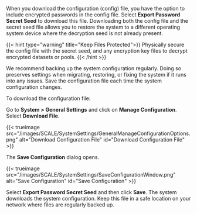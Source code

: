 &NewLine;

When you download the configuration (config) file, you have the option to include encrypted passwords in the config file. Select **Export Password Secret Seed** to download this file.
Downloading both the config file and the secret seed file allows you to restore the system to a different operating system device where the decryption seed is not already present.

{{< hint type="warning" title="Keep Files Protected">}}
Physically secure the config file with the secret seed, and any encryption key files to decrypt encrypted datasets or pools.
{{< /hint >}}

We recommend backing up the system configuration regularly.
Doing so preserves settings when migrating, restoring, or fixing the system if it runs into any issues.
Save the configuration file each time the system configuration changes.

To download the configuration file:

Go to **System > General Settings** and click on **Manage Configuration**.
Select **Download File**.

{{< trueimage src="/images/SCALE/SystemSettings/GeneralManageConfigurationOptions.png" alt="Download Configuration File" id="Download Configuration File" >}}

The **Save Configuration** dialog opens.

{{< trueimage src="/images/SCALE/SystemSettings/SaveConfigurationWindow.png" alt="Save Configuration" id="Save Configuration" >}}

Select **Export Password Secret Seed** and then click **Save**. The system downloads the system configuration.
Keep this file in a safe location on your network where files are regularly backed up.